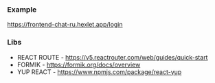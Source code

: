 ### Example
https://frontend-chat-ru.hexlet.app/login

### Libs
 - REACT ROUTE - https://v5.reactrouter.com/web/guides/quick-start 
 - FORMIK - https://formik.org/docs/overview
 - YUP REACT - https://www.npmjs.com/package/react-yup

